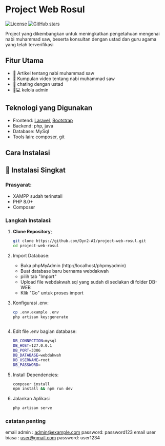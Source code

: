 # Project Web Rosul

[![License](https://img.shields.io/badge/license-MIT-blue.svg)](LICENSE)
[![GitHub stars](https://img.shields.io/github/stars/Dyn2-AI/project-web-rosul)](https://github.com/Dyn2-AI/project-web-rosul/stargazers)

Project yang dikembangkan untuk meningkatkan pengetahuan mengenai nabi muhammad saw, beserta konsultan dengan ustad dan guru agama yang telah terverifikasi

## Fitur Utama

- 📰 Artikel tentang nabi muhammad saw
- 🎥 Kumpulan video tentang nabi muhammad saw
- 💬 chating dengan ustad
- 👨💻 kelola admin

## Teknologi yang Digunakan

- Frontend: [Laravel](https://laravel.com/), [Bootstrap](https://getbootstrap.com/)
- Backend: php, java
- Database: MySql
- Tools lain: composer, git

## Cara Instalasi

## 🚀 Instalasi Singkat

### Prasyarat:
- XAMPP sudah terinstall
- PHP 8.0+
- Composer

### Langkah Instalasi:
1. **Clone Repository**;
   ```bash
   git clone https://github.com/Dyn2-AI/project-web-rosul.git
   cd project-web-rosul

2. Import Database:
   - Buka phpMyAdmin (http://localhost/phpmyadmin)
   - Buat database baru bernama webdakwah
   - pilih tab "Import"
   - Upload file webdakwah.sql yang sudah di sediakan di folder DB-WEB
   - Klik "Go" untuk proses import

3. Konfigurasi .env:
   ```bash
   cp .env.example .env
   php artisan key:generate
 
4. Edit file .env bagian database:
   ```bash
   DB_CONNECTION=mysql
   DB_HOST=127.0.0.1
   DB_PORT=3306
   DB_DATABASE=webdakwah
   DB_USERNAME=root
   DB_PASSWORD=

5. Install Dependencies:
   ```bash
   composer install
   npm install && npm run dev

6. Jalankan Aplikasi
   ```bash
   php artisan serve

### catatan penting
email admin : admin@example.com password: password123
email user biasa : user@gmail.com password: user1234


